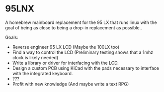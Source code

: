 # 95LNX
A homebrew mainboard replacement for the 95 LX that runs linux with the goal of being as close to being a drop-in replacement as possible..

Goals:
 - Reverse engineer 95 LX LCD (Maybe the 100LX too)
 - Find a way to control the LCD (Preliminary testing shows that a 1mhz clock is likely needed)
 - Write a library or driver for interfacing with the LCD.
 - Design a custom PCB using KiCad with the pads necessary to interface with the integrated keyboard.
 - ???
 - Profit with new knowledge (And maybe write a text RPG)
